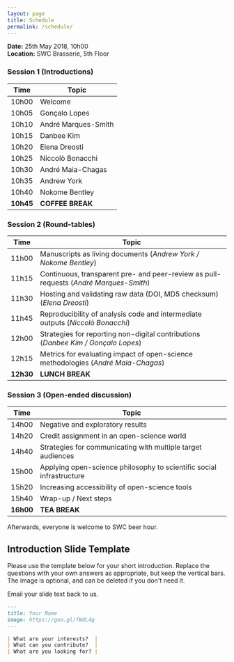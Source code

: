```yaml
---
layout: page
title: Schedule
permalink: /schedule/
---
```


 **Date:** 25th May 2018, 10h00  
 **Location:** SWC Brasserie, 5th Floor
 
### Session 1 (Introductions)

|   Time    |  Topic              |
| --------- | ------------------- |
|   10h00   | Welcome             |
|   10h05   | Gonçalo Lopes       |
|   10h10   | André Marques-Smith |
|   10h15   | Danbee Kim          |
|   10h20   | Elena Dreosti       |
|   10h25   | Niccolò Bonacchi    |
|   10h30   | André Maia-Chagas   |
|   10h35   | Andrew York         |
|   10h40   | Nokome Bentley      |
| **10h45** | **COFFEE BREAK**    |

### Session 2 (Round-tables)

|   Time    |  Topic              |
| --------- | ------------------- |
|   11h00   | Manuscripts as living documents (*Andrew York / Nokome Bentley*) |
|   11h15   | Continuous, transparent pre- and peer-review as pull-requests (*André Marques-Smith*) |
|   11h30   | Hosting and validating raw data (DOI, MD5 checksum) (*Elena Dreosti*) |
|   11h45   | Reproducibility of analysis code and intermediate outputs (*Niccolò Bonacchi*) |
|   12h00   | Strategies for reporting non-digital contributions (*Danbee Kim / Gonçalo Lopes*) |
|   12h15   | Metrics for evaluating impact of open-science methodologies (*André Maia-Chagas*) |
| **12h30** | **LUNCH BREAK** |

### Session 3 (Open-ended discussion)

|   Time    |  Topic              |
| --------- | ------------------- |
|   14h00   | Negative and exploratory results |
|   14h20   | Credit assignment in an open-science world |
|   14h40   | Strategies for communicating with multiple target audiences |
|   15h00   | Applying open-science philosophy to scientific social infrastructure |
|   15h20   | Increasing accessibility of open-science tools |
|   15h40   | Wrap-up / Next steps |
| **16h00** | **TEA BREAK** |

Afterwards, everyone is welcome to SWC beer hour.

## Introduction Slide Template 

Please use the template below for your short introduction. Replace the questions with your own answers as appropriate, but keep the vertical bars. The image is optional, and can be deleted if you don't need it.

Email your slide text back to us.

```markdown
---
title: Your Name
image: https://goo.gl/fWdL4g
---

| What are your interests?  |
| What can you contribute?  |
| What are you looking for? |

```
